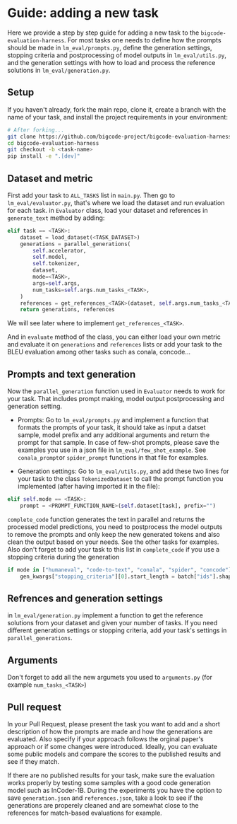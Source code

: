 # Guide: adding a new task

Here we provide a step by step guide for adding a new task to the `bigcode-evaluation-harness`. For most tasks one needs to define how the prompts should be made in `lm_eval/prompts.py`, define the generation settings, stopping criteria and postprocessing of model outputs in `lm_eval/utils.py`, and the generation settings with how to load and process the reference solutions in `lm_eval/generation.py`.

## Setup

If you haven't already, fork the main repo, clone it, create a branch with the name of your task, and install the project requirements in your environment:

```sh
# After forking...
git clone https://github.com/bigcode-project/bigcode-evaluation-harness.git
cd bigcode-evaluation-harness
git checkout -b <task-name>
pip install -e ".[dev]"
```

## Dataset and metric

First add your task to `ALL_TASKS` list in `main.py`. Then go to `lm_eval/evaluator.py`, that's where we load the dataset and run evaluation for each task. in `Evaluator` class, load your dataset and references in `generate_text` method by adding:

```python
elif task == <TASK>:
    dataset = load_dataset(<TASK_DATASET>)
    generations = parallel_generations(
        self.accelerator,
        self.model,
        self.tokenizer,
        dataset,
        mode=<TASK>,
        args=self.args,
        num_tasks=self.args.num_tasks_<TASK>,
    )
    references = get_references_<TASK>(dataset, self.args.num_tasks_<TASK>)
    return generations, references
```
We will see later where to implement `get_references_<TASK>`.

And in `evaluate` method of the class, you can either load your own metric and evaluate it on `generations` and `references` lists or add your task to the BLEU evaluation among other tasks such as conala, concode...

## Prompts and text generation

Now the `parallel_generation` function used in `Evaluator`  needs to work for your task. That includes prompt making, model output postprocessing and generation setting.

* Prompts:
Go to `lm_eval/prompts.py` and implement a function that formats the prompts of your task, it should take as input a datset sample, model prefix and any additional arguments and return the prompt for that sample. In case of few-shot prompts, please save the examples you use in a json file in `lm_eval/few_shot_example`. See `conala_prompt`or `spider_prompt` functions in that file for examples.

* Generation settings:
Go to `lm_eval/utils.py`, and add these two lines for your task to the class `TokenizedDataset` to call the prompt function you implemented (after having imported it in the file):

```python
elif self.mode == <TASK>:
    prompt = <PROMPT_FUNCTION_NAME>(self.dataset[task], prefix="")
```

`complete_code` function generates the text in parallel and returns the processed model predictions, you need to postprocess the model outputs to remove the prompts and only keep the new generated tokens and also clean the output based on your needs. See the other tasks for examples. Also don't forget to add your task to this list in `complete_code` if you use a stopping criteria during the generation

```python
if mode in ["humaneval", "code-to-text", "conala", "spider", "concode"]:
    gen_kwargs["stopping_criteria"][0].start_length = batch["ids"].shape[-1]
```

## Refrences and generation settings

in `lm_eval/generation.py` implement a function to get the reference solutions from your dataset and given your number of tasks. If you need different generation settings or stopping criteria, add your task's settings in `parallel_generations`.

## Arguments
Don't forget to add all the new argumets you used to `arguments.py` (for example `num_tasks_<TASK>`)

## Pull request
In your Pull Request, please present the task you want to add and a short description of how the prompts are made and how the generations are evaluated. Also specify if your approach follows the orginal paper's approach or if some changes were introduced. Ideally, you can evaluate some public models and compare the scores to the published results and see if they match.

If there are no published results for your task, make sure the evaluation works properly by testing some samples with a good code generation model such as InCoder-1B. During the experiments you have the option to save `generation.json` and `references.json`, take a look to see if the generations are properely cleaned and are somewhat close to the references for match-based evaluations for example.

